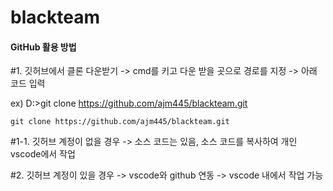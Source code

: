 # blackteam

#### GitHub 활용 방법

#1. 깃허브에서 클론 다운받기 -> cmd를 키고 다운 받을 곳으로 경로를 지정 -> 아래 코드 입력

ex) D:\>git clone https://github.com/ajm445/blackteam.git
```
git clone https://github.com/ajm445/blackteam.git
```

  #1-1. 깃허브 계정이 없을 경우 -> 소스 코드는 있음, 소스 코드를 복사하여 개인 vscode에서 작업

#2. 깃허브 계정이 있을 경우 -> vscode와 github 연동 -> vscode 내에서 작업 가능
